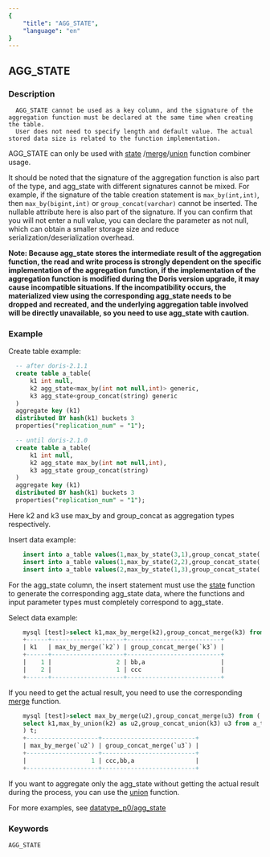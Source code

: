 ```yaml
---
{
    "title": "AGG_STATE",
    "language": "en"
}
---
```


<!-- 
Licensed to the Apache Software Foundation (ASF) under one
or more contributor license agreements.  See the NOTICE file
distributed with this work for additional information
regarding copyright ownership.  The ASF licenses this file
to you under the Apache License, Version 2.0 (the
"License"); you may not use this file except in compliance
with the License.  You may obtain a copy of the License at

  http://www.apache.org/licenses/LICENSE-2.0

Unless required by applicable law or agreed to in writing,
software distributed under the License is distributed on an
"AS IS" BASIS, WITHOUT WARRANTIES OR CONDITIONS OF ANY
KIND, either express or implied.  See the License for the
specific language governing permissions and limitations
under the License.
-->

## AGG_STATE
### Description
      AGG_STATE cannot be used as a key column, and the signature of the aggregation function must be declared at the same time when creating the table.
      User does not need to specify length and default value. The actual stored data size is related to the function implementation.
    
  AGG_STATE can only be used with [state](../../sql-functions/combinators/state.md)
     /[merge](../../sql-functions/combinators/merge.md)/[union](../..//sql-functions/combinators/union.md) function combiner usage.
    
  It should be noted that the signature of the aggregation function is also part of the type, and agg_state with different signatures cannot be mixed. For example, if the signature of the table creation statement is `max_by(int,int)`, then `max_by(bigint,int)` or `group_concat(varchar)` cannot be inserted.
   The nullable attribute here is also part of the signature. If you can confirm that you will not enter a null value, you can declare the parameter as not null, which can obtain a smaller storage size and reduce serialization/deserialization overhead.

**Note: Because agg_state stores the intermediate result of the aggregation function, the read and write process is strongly dependent on the specific implementation of the aggregation function, if the implementation of the aggregation function is modified during the Doris version upgrade, it may cause incompatible situations. If the incompatibility occurs, the materialized view using the corresponding agg_state needs to be dropped and recreated, and the underlying aggregation table involved will be directly unavailable, so you need to use agg_state with caution.**

### Example

Create table example:
```sql
  -- after doris-2.1.1
  create table a_table(
      k1 int null,
      k2 agg_state<max_by(int not null,int)> generic,
      k3 agg_state<group_concat(string) generic
  )
  aggregate key (k1)
  distributed BY hash(k1) buckets 3
  properties("replication_num" = "1");  

  -- until doris-2.1.0
  create table a_table(
      k1 int null,
      k2 agg_state max_by(int not null,int),
      k3 agg_state group_concat(string)
  )
  aggregate key (k1)
  distributed BY hash(k1) buckets 3
  properties("replication_num" = "1");
```
Here k2 and k3 use max_by and group_concat as aggregation types respectively.

Insert data example:
```sql
    insert into a_table values(1,max_by_state(3,1),group_concat_state('a'));
    insert into a_table values(1,max_by_state(2,2),group_concat_state('bb'));
    insert into a_table values(2,max_by_state(1,3),group_concat_state('ccc'));
```
For the agg_state column, the insert statement must use the [state](../../sql-functions/combinators/state.md) function to generate the corresponding agg_state data, where the functions and input parameter types must completely correspond to agg_state.

Select data example:
```sql
    mysql [test]>select k1,max_by_merge(k2),group_concat_merge(k3) from a_table group by k1 order by k1;
    +------+--------------------+--------------------------+
    | k1   | max_by_merge(`k2`) | group_concat_merge(`k3`) |
    +------+--------------------+--------------------------+
    |    1 |                  2 | bb,a                     |
    |    2 |                  1 | ccc                      |
    +------+--------------------+--------------------------+
```
If you need to get the actual result, you need to use the corresponding [merge](../../sql-functions/combinators/merge.md) function.

```sql
    mysql [test]>select max_by_merge(u2),group_concat_merge(u3) from (
    select k1,max_by_union(k2) as u2,group_concat_union(k3) u3 from a_table group by k1 order by k1
    ) t;
    +--------------------+--------------------------+
    | max_by_merge(`u2`) | group_concat_merge(`u3`) |
    +--------------------+--------------------------+
    |                  1 | ccc,bb,a                 |
    +--------------------+--------------------------+
```
If you want to aggregate only the agg_state without getting the actual result during the process, you can use the [union](../..//sql-functions/combinators/union.md) function.

For more examples, see [datatype_p0/agg_state](https://github.com/apache/doris/tree/master/regression-test/suites/datatype_p0/agg_state)
### Keywords

    AGG_STATE
